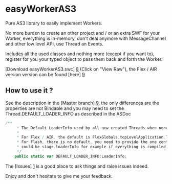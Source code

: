 easyWorkerAS3
==========

Pure AS3 library to easily implement Workers.

No more burden to create an other project and / or an extra SWF for your Worker,
everything is in-memory, don't deal anymore with MessageChannel and other low level API, use Thread an Events.

Includes all the used classes and nothing more (except if you want to),
register for you your typed object to pass them back and forth the Worker.

[Download easyWorkerAS3.swc] [8] (Click on "View Raw"), the Flex / AIR version version can be found [here] [9]

How to use it ?
----

See the description in the [Master branch] [9], the only differences are the properties are not Bindable 
and you may need to set the Thread.DEFAULT_LOADER_INFO as described in the ASDoc
```ActionScript
/**
     * The Default LoaderInfo used by all new created Threads when none is provided to its constructor.
     *
     * For Flex / AIR, the default is FlexGlobals.topLevelApplication.loaderInfo
     * For Flash, there is no default, you need to provide the one containing this easyWorker library and your runnables,
     * could be stage.loaderInfo for example if everything is compiled in the same application.
     */
    public static var DEFAULT_LOADER_INFO:LoaderInfo;
```

The [Issues] [1] is a good place to ask things and raise issues indeed.

[1]:https://github.com/doublefx/easyWorker/issues
[8]:https://github.com/doublefx/easyWorker/blob/PureAS3/debug/easyWorkerAS3.swc
[9]:https://github.com/doublefx/easyWorker

Enjoy and don't hesitate to give me your feedback.
